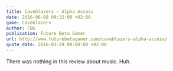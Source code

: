 ```yaml
---
title: Caveblazers – Alpha Access
date: 2016-06-08 09:32:00 +02:00
game: Caveblazers
author: FBG
publication: Future Beta Gamer
url: http://www.futurebetagamer.com/caveblazers-alpha-access/
quote_date: 2016-03-29 00:00:00 +02:00
---
```


There was nothing in this review about music. Huh.